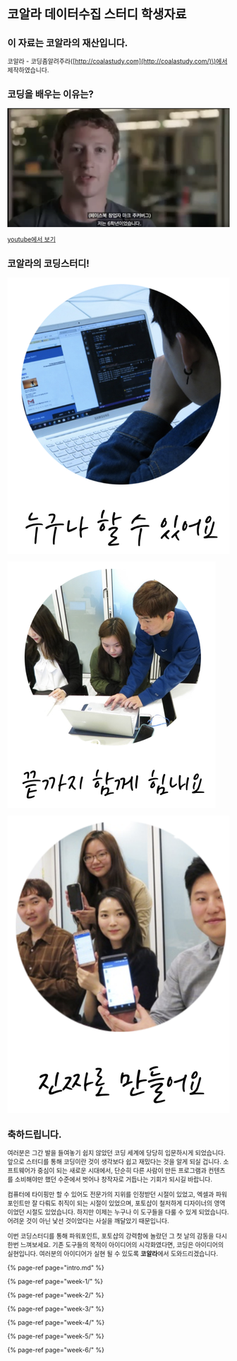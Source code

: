 # 코알라 데이터수집 스터디 학생자료

## 이 자료는 코알라의 재산입니다.

 코알라 - 코딩좀알려주라\([http://coalastudy.com](http://coalastudy.com/)\)에서 제작하였습니다.

## 코딩을 배우는 이유는?

![&#xB300;&#xBD80;&#xBD84;&#xC758; &#xD559;&#xAD50;&#xC5D0;&#xC11C; &#xAC00;&#xB974;&#xCE58;&#xC9C0; &#xC54A;&#xB294; &#xAC83;](.gitbook/assets/image%20%28145%29.png)

[youtube에서 보기](https://www.youtube.com/watch?v=lHZxmcP-CHI)

## 코알라의 코딩스터디!

![](.gitbook/assets/image%20%28253%29.png)

![](.gitbook/assets/image%20%2890%29.png)

![](.gitbook/assets/image%20%28281%29.png)

## 축하드립니다.

여러분은 그간 발을 들여놓기 쉽지 않았던 코딩 세계에 당당히 입문하시게 되었습니다. 앞으로 스터디를 통해 코딩이란 것이 생각보다 쉽고 재밌다는 것을 알게 되실 겁니다. 소프트웨어가 중심이 되는 새로운 시대에서, 단순히 다른 사람이 만든 프로그램과 컨텐츠를 소비해야만 했던 수준에서 벗어나 창작자로 거듭나는 기회가 되시길 바랍니다.

컴퓨터에 타이핑만 할 수 있어도 전문가의 지위를 인정받던 시절이 있었고, 엑셀과 파워포인트만 잘 다뤄도 취직이 되는 시절이 있었으며, 포토샵이 철저하게 디자이너의 영역이었던 시절도 있었습니다. 하지만 이제는 누구나 이 도구들을 다룰 수 있게 되었습니다. 어려운 것이 아닌 낯선 것이었다는 사실을 깨달았기 때문입니다.

이번 코딩스터디를 통해 파워포인트, 포토샵의 강력함에 놀랐던 그 첫 날의 감동을 다시한번 느껴보세요. 기존 도구들의 목적이 아이디어의 시각화였다면, 코딩은 아이디어의 실현입니다. 여러분의 아이디어가 실현 될 수 있도록 **코알라**에서 도와드리겠습니다.

  


{% page-ref page="intro.md" %}

{% page-ref page="week-1/" %}

{% page-ref page="week-2/" %}

{% page-ref page="week-3/" %}

{% page-ref page="week-4/" %}

{% page-ref page="week-5/" %}

{% page-ref page="week-6/" %}

